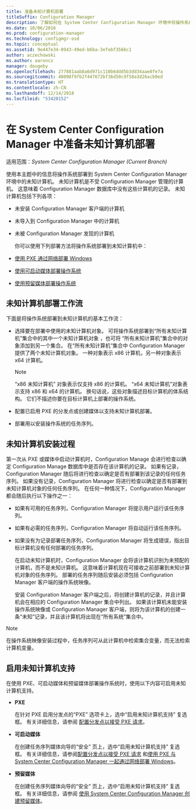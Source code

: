 ```yaml
---
title: 准备未知计算机部署
titleSuffix: Configuration Manager
description: 了解如何在 System Center Configuration Manager 环境中将操作系统部署到不受 Configuration Manager 管理的计算机。
ms.date: 10/06/2016
ms.prod: configuration-manager
ms.technology: configmgr-osd
ms.topic: conceptual
ms.assetid: 9e447e34-0943-49ed-b6ba-3efebf3566c1
author: aczechowski
ms.author: aaroncz
manager: dougeby
ms.openlocfilehash: 277881aab8a6d971c110b6ddd5b3dd34aae8fe7a
ms.sourcegitcommit: 48098f9fb2f447672bf36d50c9f58a3d26acb9ed
ms.translationtype: HT
ms.contentlocale: zh-CN
ms.lasthandoff: 12/14/2018
ms.locfileid: "53420152"
---
```

# <a name="prepare-for-unknown-computer-deployments-in-system-center-configuration-manager"></a>在 System Center Configuration Manager 中准备未知计算机部署

适用范围：*System Center Configuration Manager (Current Branch)*

使用本主题中的信息将操作系统部署到 System Center Configuration Manager 环境中的未知计算机。 未知计算机是不受 Configuration Manager 管理的计算机。 这意味着 Configuration Manager 数据库中没有这些计算机的记录。 未知计算机包括下列各项：  

- 未安装 Configuration Manager 客户端的计算机  

- 未导入到 Configuration Manager 中的计算机  

- 未被 Configuration Manager 发现的计算机  

  你可以使用下列部署方法将操作系统部署到未知计算机中：  

- [使用 PXE 通过网络部署 Windows](../deploy-use/use-pxe-to-deploy-windows-over-the-network.md)  

- [使用可启动媒体部署操作系统](../deploy-use/create-bootable-media.md)  

- [使用预留媒体部署操作系统](../deploy-use/create-prestaged-media.md)  

## <a name="unknown-computer-deployment-workflow"></a>未知计算机部署工作流  
 下面是将操作系统部署到未知计算机的基本工作流：  

-   选择要在部署中使用的未知计算机对象。 可将操作系统部署到“所有未知计算机”集合中的其中一个未知计算机对象  ，也可将  “所有未知计算机”集合中的对象添加到另一个集合。 在“所有未知计算机”集合中 Configuration Manager 提供了两个未知计算机对象。 一种对象表示 x86 计算机，另一种对象表示 x64 计算机。  

    > [!NOTE]  
    >  “x86 未知计算机”  对象表示仅支持 x86 的计算机。 “x64 未知计算机”对象表示支持 x86 和 x64 的计算机。 换句话说，这些对象描述目标计算机的体系结构。 它们不描述你要在目标计算机上部署的操作系统。  

-   配置已启用 PXE 的分发点或创建媒体以支持未知计算机部署。  

-   部署用以安装操作系统的任务序列。  

## <a name="unknown-computer-installation-process"></a>未知计算机安装过程  
 第一次从 PXE 或媒体中启动计算机时，Configuration Manage 会进行检查以确定 Configuration Manage 数据库中是否存在该计算机的记录。 如果有记录，Configuration Manager 随后将进行检查以确定是否有部署到该记录的任何任务序列。 如果没有记录，Configuration Manager 将进行检查以确定是否有部署到未知计算机对象的任何任务序列。 在任何一种情况下，Configuration Manager 都会随后执行以下操作之一：  

- 如果有可用的任务序列，Configuration Manager 将提示用户运行该任务序列。  

- 如果有必需的任务序列，Configuration Manager 将自动运行该任务序列。  

- 如果没有为记录部署任务序列，Configuration Manager 将生成错误，指出目标计算机没有任何部署的任务序列。  

  在启动未知计算机时，Configuration Manager 会将该计算机识别为未预配的计算机，而不是未知计算机。 这意味着计算机现在可接收之前部署到未知计算机对象的任务序列。 部署的任务序列随后安装必须包括 Configuration Manager 客户端的操作系统映像。  

  安装 Configuration Manager 客户端之后，将创建计算机的记录，并且计算机会在相应的 Configuration Manager 集合中列出。 如果该计算机未能安装操作系统映像或 Configuration Manager 客户端，则将为该计算机的创建一条“未知”记录，并且该计算机将出现在“所有系统”集合中。  

> [!NOTE]  
>  在操作系统映像安装过程中，任务序列可从此计算机中检索集合变量，而无法检索计算机变量。  

##  <a name="BKMK_EnablingUnknown"></a> 启用未知计算机支持  
 在使用 PXE、可启动媒体和预留媒体部署操作系统时，使用以下内容可启用未知计算机支持。  

-   **PXE**  

     在针对 PXE 启用分发点的“PXE”  选项卡上，选中“启用未知计算机支持”  复选框。 有关详细信息，请参阅 [配置分发点以接受 PXE 请求](prepare-site-system-roles-for-operating-system-deployments.md#BKMK_PXEDistributionPoint)。  

-   **可启动媒体**  

     在创建任务序列媒体向导的“安全”  页上，选中“启用未知计算机支持”  复选框。 有关详细信息，请参阅[配置分发点以接受 PXE 请求](prepare-site-system-roles-for-operating-system-deployments.md#BKMK_PXEDistributionPoint) 和[使用 PXE 与 System Center Configuration Manager 一起通过网络部署 Windows](../deploy-use/use-pxe-to-deploy-windows-over-the-network.md)。  

-   **预留媒体**  

     在创建任务序列媒体向导的“安全”  页上，选中“启用未知计算机支持”  复选框。 有关详细信息，请参阅 [使用 System Center Configuration Manager 创建预留媒体](../deploy-use/create-prestaged-media.md)。  
